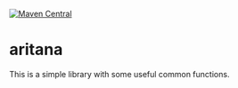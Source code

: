 [![Maven Central](https://maven-badges.herokuapp.com/maven-central/io.github.littlesekii/aritana/badge.svg)](https://central.sonatype.com/artifact/io.github.littlesekii/aritana)

# aritana
This is a simple library with some useful common functions.

